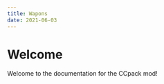 ```yaml
---
title: Wapons
date: 2021-06-03
---
```


# Welcome
Welcome to the documentation for the CCpack mod!

